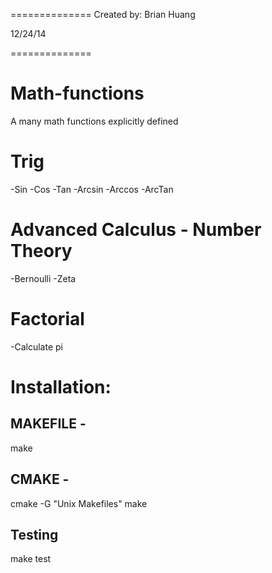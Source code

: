 ==============
Created by: Brian Huang

12/24/14

==============

Math-functions
==============

A many math functions explicitly defined

Trig 
==============
-Sin
-Cos 
-Tan
-Arcsin
-Arccos
-ArcTan

Advanced Calculus - Number Theory
==============
-Bernoulli
-Zeta


Factorial
==============

-Calculate pi


Installation:
==================
MAKEFILE - 
-----------------
make

CMAKE - 
-----------------
cmake -G "Unix Makefiles"
make

Testing
-----------------
make test 
